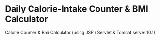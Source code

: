 # Daily Calorie-Intake Counter & BMI Calculator
Calorie Counter & Bmi Calculator (using JSP / Servlet & Tomcat server 10.1)
